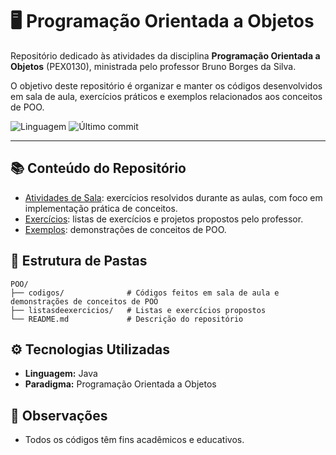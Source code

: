 # 🖥️ Programação Orientada a Objetos

Repositório dedicado às atividades da disciplina **Programação Orientada a Objetos** (PEX0130), ministrada pelo professor Bruno Borges da Silva.

O objetivo deste repositório é organizar e manter os códigos desenvolvidos em sala de aula, exercícios práticos e exemplos relacionados aos conceitos de POO.

![Linguagem](https://img.shields.io/badge/linguagem-Java-red)
![Último commit](https://img.shields.io/github/last-commit/izalouyza/POO)

---

## 📚 Conteúdo do Repositório

- [Atividades de Sala](https://github.com/izalouyza/POO/tree/main/listasdeexercicios/listas_sala): exercícios resolvidos durante as aulas, com foco em implementação prática de conceitos.  
- [Exercícios](https://github.com/izalouyza/POO/tree/main/listasdeexercicios): listas de exercícios e projetos propostos pelo professor.  
- [Exemplos](https://github.com/izalouyza/POO/tree/main/codigos): demonstrações de conceitos de POO.



## 📂 Estrutura de Pastas

```
POO/
├── codigos/              # Códigos feitos em sala de aula e demonstrações de conceitos de POO
├── listasdeexercicios/   # Listas e exercícios propostos          
└── README.md             # Descrição do repositório
```

## ⚙️ Tecnologias Utilizadas

- **Linguagem:** Java
- **Paradigma:** Programação Orientada a Objetos

## 📝 Observações

- Todos os códigos têm fins acadêmicos e educativos.




